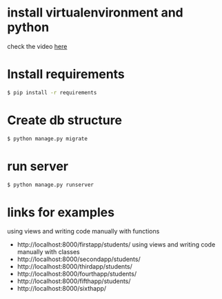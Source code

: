 # install virtualenvironment and python 
check the video [here](https://www.youtube.com/watch?v=w9SlNyMZGiI&list=PLb84syw_FhMFGlDVYFIusJHxRstXUbNSO&index=1)
# Install requirements
```bash
$ pip install -r requirements
```
# Create db structure
```bash
$ python manage.py migrate
```
# run server
```bash
$ python manage.py runserver
```
# links for examples
using views and writing code manually with functions
- http://localhost:8000/firstapp/students/
using views and writing code manually with classes
- http://localhost:8000/secondapp/students/
- http://localhost:8000/thirdapp/students/
- http://localhost:8000/fourthapp/students/
- http://localhost:8000/fifthapp/students/
- http://localhost:8000/sixthapp/